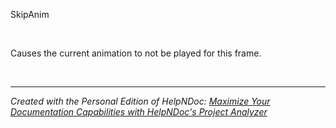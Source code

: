 # 

&nbsp;

SkipAnim

&nbsp;

Causes the current animation to not be played for this frame.&nbsp;

&nbsp;


***
_Created with the Personal Edition of HelpNDoc: [Maximize Your Documentation Capabilities with HelpNDoc's Project Analyzer](<https://www.helpndoc.com/feature-tour/advanced-project-analyzer/>)_
